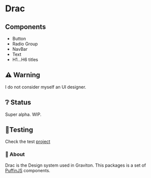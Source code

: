 <p align="center">
   <h1>Drac</h1>
</p>

## Components
* Button
* Radio Group
* NavBar
* Text
* H1...H6 titles

## ⚠ Warning
I do not consider myself an UI designer.

## ❔ Status
Super alpha. WIP.

## 🤔Testing

Check the test [project](https://github.com/Graviton-Code-Editor/drac/tree/master/test)

### 🎈 About

Drac is the Design system used in Graviton. This packages is a set of [PuffinJS](https://github.com/PuffinJS/puffin) components.

